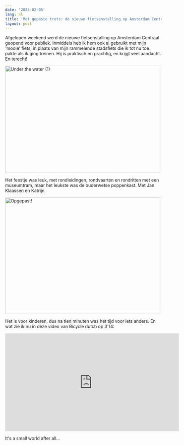 ```yaml
---
date: '2023-02-05'
lang: nl
title: 'Met gepaste trots: de nieuwe fietsenstalling op Amsterdam Centraal'
layout: post
---
```


Afgelopen weekend werd de nieuwe fietsenstalling op Amsterdam Centraal geopend voor publiek. Inmiddels heb ik hem ook al gebruikt met mijn 'mooie' fiets, in plaats van mijn rammelende stadsfiets die ik tot nu toe pakte als ik ging treinen. Hij is praktisch en prachtig, en krijgt veel aandacht. En terecht!

<a data-flickr-embed="true" href="https://www.flickr.com/photos/driek/52655201277/in/dateposted/" title="Under the water (1)"><img src="https://live.staticflickr.com/65535/52655201277_9d99554c98.jpg" width="500" height="345" alt="Under the water (1)"></a><script async src="//embedr.flickr.com/assets/client-code.js" charset="utf-8"></script>

Het feestje was leuk, met rondleidingen, rondvaarten en rondritten met een museumtram, maar het leukste was de ouderwetse poppenkast. Met Jan Klaassen en Katrijn.

<a data-flickr-embed="true" href="https://www.flickr.com/photos/driek/52656131810/in/dateposted/" title="Opgepast!"><img src="https://live.staticflickr.com/65535/52656131810_009e2c4c5d.jpg" width="500" height="375" alt="Opgepast!"></a><script async src="//embedr.flickr.com/assets/client-code.js" charset="utf-8"></script>

Het is voor kinderen, dus na tien minuten was het tijd voor iets anders. En wat zie ik nu in deze video van Bicycle dutch op 3'14:

<iframe width="560" height="315" src="https://www.youtube.com/embed/t_H421RS_Lc?start=190" title="YouTube video player" frameborder="0" allow="accelerometer; autoplay; clipboard-write; encrypted-media; gyroscope; picture-in-picture; web-share" allowfullscreen></iframe>

It's a small world after all...
